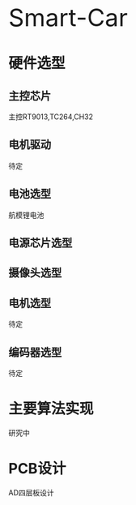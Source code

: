 <font size="8">Smart-Car</font>
# 硬件选型

## 主控芯片
主控RT9013,TC264,CH32
## 电机驱动
待定
## 电池选型
航模锂电池
## 电源芯片选型
## 摄像头选型
## 电机选型
待定
## 编码器选型
待定
# 主要算法实现
研究中

# PCB设计
AD四层板设计


